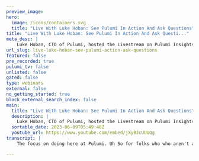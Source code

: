 ```yaml
---
preview_image:
hero:
  image: /icons/containers.svg
  title: "Live With Luke Hoban: See Pulumi In Action And Ask Questions"
title: "Live With Luke Hoban: See Pulumi In Action And Ask Questi..."
meta_desc: |
    Luke Hoban, CTO of Pulumi, hosted the Livestream on Pulumi Insights, featuring a Pulumi AI and Resource Search demo with an interactive Q&A session...
url_slug: live-luke-hoban-see-pulumi-action-ask-questions
featured: false
pre_recorded: true
pulumi_tv: false
unlisted: false
gated: false
type: webinars
external: false
no_getting_started: true
block_external_search_index: false
main:
  title: "Live With Luke Hoban: See Pulumi In Action And Ask Questions"
  description: |
    Luke Hoban, CTO of Pulumi, hosted the Livestream on Pulumi Insights, featuring a Pulumi AI and Resource Search demo with an interactive Q&A session.  
  sortable_date: 2023-06-09T05:49:48Z
  youtube_url: https://www.youtube.com/embed/jXyBJcUUUQg
transcript: |
    The focus on doing here at Pulumi. Uh So for folks who who aren't aware, um you know, Pulumi is a infrastructures code tool uh that uses existing real programming languages like typescript and Python and go and dot net uh to manage infrastructure at scale. Uh And recently, we've done a number of uh interesting kind of launches. Uh And so I was going to highlight a few of the things that came with our Pulumi Insights launch. Uh And then maybe just demo a few things, answer any questions we have here. Um Probably go, you know, 30 45 minutes depending on uh how many questions and things there are that folks want to take a look at. Um So feel free to jump in. Uh Let us know if there's anything you want to cover here. Uh And uh while we wait for some questions, I'll go ahead and just get started. So let me uh let me share my screen and we'll maybe start by kind of looking at uh the blog post that we did just a few weeks ago. So, uh so here was the book on Ploy Insights. Um Ploy Insights is a set of new features. We've kind of launched into the Pluming platform uh that help you to sort of gain more insight over the infrastructure you're managing with Pulumi. And so, you know, with, uh with Pulumi, you can do, you know search uh and you can do analytics and you can do intelligence now over uh all the infrastructure you're managing. And so because Polu is sort of this platform where you use Plume's infrastructures code tools to author infrastructure and write the code that is going to generate all the infrastructure you have. Uh that means that you kind of have a lot of information about the infrastructure you're working with in uh in the cloud inside POLO and that's across multiple different cloud providers. It's potentially doing work in Aws and Azure and GCP or maybe it's even just clouds and others a providers like, you know, we use github a lot at Polo and so we have resources we manage inside a inside github, inside a wide variety of other kind of third party SAS providers and the ability to sort of understand all of that infrastructure, gain insights on that and learn better about how to use that. Uh is really what we're trying to go for with um pulling the insights. So uh there's a couple of sort of capabilities that are part of this, you know, search is really the ability to go search over all that information, find the needle in the haystack, understand kind of what uh resources you have and, and ask questions about those um analytics is the ability to sort of go get deeper insights against some of that infrastructure. And then intelligence is some A I based tools to help you learn and understand and iterate more quickly uh on ideas for new uh cloud capabilities. So let's go a little bit deeper into some of these. Um So, you know, one of the things I think we're, we're definitely excited about, you know, like, like everyone else sort of right now. Um We're very excited about kind of the capabilities that we can bring with, with sort of generative A I tools. And so uh Pulumi A I is sort of, you know, kind of the first major place where we're bringing sort of generative A I experiences into infrastructures code and into Pulumi specifically. And uh what we introduced was ploy dot com slash A I uh which is a tool for kind of asking a question like, you know, hey, I want to create a cloud for CD N from my S3 website uh and getting back an answer where we get a complete piece of code in Pulumi that we can kind of go use and turn into uh some infrastructure as code. And so maybe, um you know, since we're, we're here on the live stream, I'll take the opportunity to kind of go demo this a little bit and we'll just play around with Pulumi A, I see a bit of the, some of the things it can do, see some of the interesting kind of limitations and sort of how you can use those limitations as ways to sort of come up with creative new solutions to problems as well. So, uh here we are in uh blue dot com slash A I and uh you can see we have a few things we can do. Uh We kind of get the prompt and it's just sort of what cloud infrastructure would you like to build. Uh And so we can kind of come up with any question we might have about something we want to build in the cloud. Um And one of the great things about using large language models uh and generative A I is they can be very creative and so we can ask these questions in very indirect ways or with a lot of ambiguity in them and the tools are going to be able to sort of uh come up with interesting answers uh to their creative ways to solve for that problem. And if we don't like those answers, we can give them more feedback and tell them to iterate on that problem. Uh There's a couple of interesting things we could do here. So like, you know, the, the prompt it had was a static website on A BS behind the CD M. I'll just go with a simple version of that say a static website or any of that, we also notice that I picked typescript here. Um So I asked for it to generate the code in typescript, but I could have asked for other languages uh here as well. Now, one of the things to note is, you know, this uh is coming back and it's, it's not super fast. Um you know, as with many of the sort of more advanced large language models, um you know, there is some compute cost here. And so we're kind of running this today on GP T four by default, which has really good abilities to write code. Um But it does mean that the, you know, the time it takes to kind of get back or reply is a little slower. Um Of course, it's still about as fast as you would be kind of typing this out yourself or maybe even faster than that. And so still definitely a net win. Um But something where kind of we're looking to um continue to see improvements on this or do some improvements behind the scenes ourselves. Well, we'll just wait for this one to finish and then going forward. I have a couple of pre canned examples. We can just pull up to go look at as well. You can see it gives us a short description of kind of what it's going to do uh to solve for this problem. And one of the things that, you know, you, you may be familiar with if you've seen any of these other kind of A I based tools as well is uh in general, these solutions built on top of kind of generative A I. Uh they do a better job of answering the question if they kind of can have some time to think first. And so the first few, you know, first paragraph here is laying out kind of a little bit of a thoughts on how to solve this, what resource to go use uh to solve this. And now they can go kind of use that and come up with some code that influenced this uh really effectively. Now, the interesting thing to note here is uh in this example, we actually didn't just go ahead and use, you know, if you had thought, how do I go to set a website on a A BS? You might have thought, oh, I'm gonna create an S3 bucket. I'm gonna set some things to make it public. I'm gonna maybe put a CD N in front of it. I'm going to um you know, uh put on my bucket objects and either, you know, put those in using IC or run some scripts to go copy them in from a local folder. Uh You can imagine how you might solve for this problem. Uh One of the interesting things is that uh Pulumi A I kind of again thought to not just solve it in that really kind of direct way but to solve it, using a higher level component that it knows exists in the plume registry, which is this a a static website component that's a component which gives us a really simple high level interface to solve for this problem where you just tell it what path do do I want to see the end? Do I want logs um much higher level than building all these pieces yourself manually? And this really highlights, you know, a couple of benefits, one that, you know, with Pulumi uh you know registry, we have a component model. And so with Pulumi generally, you don't just have to use those low level building blocks like you might in cloud formation or as a resource manager, you can also use higher level components, either components that you write yourself to abstract away uh things for what your company is doing. Uh or in this case, something that's been published into uh the Pulumi registry. Uh In this case, is this a static website component? Let me just actually go over and, and show that uh for a second. So, you know, inside the plum red, we see we have, you know, 100 and 37 packages available here. Uh And it's been like Aws Azure, Google Cloud is the big ones plus lots of longer tail ones, you know, a a Alibaba, you know, so many others. The center is there a couple of different categories Um So there's sort of providers uh so native providers and providers. So this, this 117 of them are raw capabilities available for some cloud platform, the low level building blocks of exposing that entire platform into Pulumi and even just of these, there's tens of thousands uh of, of, of resources available across all the different cloud providers. Uh And I think over a million properties that you can configure against these providers. But there's also another category here, which is components and these are sort of higher level libraries that take common patterns and make them easier to accomplish uh with polling. And these are things you can just consume from code. Uh So, you know, uh um you know, if you want to write these, you consume these in typescript or in Python or in go or dot net, you can kind of use these from any code that you might write as, as you would any other class or component within your program language. Um But you can see uh these are all the kind of things we have currently uh in this static website. Uh forget where the ad BS one was but uh database website here it is. So this is that component that we uh we saw being used in that plume I example. So we can come in here, we can see, you know, the um all the resources on this, the U CD N should be in here somewhere. Um these are all the, yeah, with CD N with logs, these are the properties it was using in that example. Now, the thing to really note um is that in, in here, the reason why it was able to get this right and know that this uh component was gonna be part of the solution is because Pulumi A I is sort of fundamentally connected up to the registry. So as well as being built on top of uh GP T four API S, it's also built on top of the Pulumi registry. And so it will go out um check for whether it thinks this any uh resources in the registry that will help to solve for the question that you had originally. And then it will give that as context into uh the generative A I along with your query and along with some guidance around how to solve your problem in a way that's gonna really help you uh get to a complete and working example and we tune that all so that it will have up to date access to exactly the latest things that are available inside the registry so they can write correct code and to use the best resources for this problem. Um And so, you know, a number of folks have asked, hey, how is this different than, than chat GP T for example? And uh while chat GP T can do a pretty good job writing code and even writing Pulumi code. Uh It doesn't have that connection to the registry, so it often will use very old versions of API S or not know about recent versions or make or hallucinate the API shapes. Uh generally make quite a few mistakes in terms of how it, you know, constructs the, the programs. Uh We can help it to do a much, much better job um by integrating it with the registry like we've done with Pulumi A I, I see there's one question uh that came in, I'll just uh kind of answer that while we're in the flow here. So, you know this question from Josh about, you know, can Pulumi and I uh help to write new providers. Uh So, you know, that's a great question. There's sort of two sides to that one. You know, when I was over on the registry, I kind of mentioned there was two different types of uh providers. We have available this sort of uh provider packages and component packages and for provider packages, those are written uh in a very different way than a normal polluting program. Those are written as just an implementation of create, read update and lead operations for a given resource. And today, Pulumi A I is not, you know, the designed to kind of help with that problem, maybe something we tackle in the future to kind of help it to identify that need and, and help to solve for that as well. But generally, that problem is more about just mapping your um your cloud provider into uh Pulumi resource model. And it's a very different kind of challenge for those component packages though, for building something like this, a DB, a static website component. Uh in many ways, this is exactly how you do it. It's just kind of ask, you know, how do you solve this problem? It will give you back some code and then you can just put it within a component resource. Uh And so that sort of thing, how do I solve this problem? How do I put that in the component? Um is definitely something that plume I can do. Maybe actually when we look at them, one of the next examples, uh I'll see if we can kind of go and play with this and see if we can it in that direction. Um Yeah. So this is, this is actually an interesting example um here that I pulled up earlier and, and one of the things to note actually, um by the way is we have this ability to share a conversation. And so if you've come up with an interesting result, you can just, you know, copy the link, come over here, paste it. Uh And that whole uh conversation is here. So anyone who you share that link with can uh can go see the conversation you had. That means you can kind of if you come up with an interesting example you can record it for your own purposes, you can send it to your teammates. Um You can kind of share these things around. So I think that's a really helpful way to be able to reuse uh some of the as well. But this was an interesting example where I kind of asked it a couple of questions. So one was create an A S S3 bucket resource. Of course, it just comes up with this very simple thing uh here. But then if I want to say something like, you know, hey, now show me how to do that in Azure. And this is sort of that lateral creative thinking. It may not be obvious exactly what that question means. You know, there isn't an native S dot s3 dot bucket resource in Azure, right? Um That's a, that's an a specific thing. Um But it comes up with say what would be the closest equivalent to that concept within Azure? And then how do I use that in the Azure API S? It even knows, you know, we, we um if you go back over to the registry, uh you know, we have a Azure native as the default provider for um for Azure, whereas a Ds classic is default provider for aws in our platform. And uh you know, so if I look at this, it knows to kind of go use Azure native, uh knows to go create a storage account, uh knows the API S, and then I need to kind of pass a SKU here, um, which is a sort of a concept that didn't exist inside Aws. And so it kind of knows how to be, be creative about solving for that problem. Um, but let's actually try an interesting thing here and see. Um, no, I come back to the, this one. What was it? Let me see if I can find that one again. Uh. Mhm. Because one thing I wanted, yeah, I know that's not the same example. Yeah, but I'll go, I'll go play around that with a different example in a second. But, uh I just let this go while I'm running in with it. Um, cool. I'll just mentioned a couple of things while we're here. You know, we can also do the same thing kind of within that set of website example. We can do the same thing within uh other languages as well. So, you know, here is one where I get it for, for go instead and it came up with sort of a way to solve for that problem. But using go and so the ability to write code in, in any of these languages because, uh, you know, the, the large language models are trained on enormous amount of typescript and Python and go and, and, and C# and java code even outside of using those languages for, you know, infrastructures code, use cases. They just have seen, you know, enormous amounts of those code because they're the most popular languages in the world. These tools are extremely good at writing code. That's correct in these languages. Whereas for, for DS LS or other, you know, YAML formats, they've seen an order of magnitude or two or three orders of magnitude less code. And so they're less good at being creative in those systems uh and correct than they are uh within these languages. And so in some ways, you know, these tools are actually better at writing uh cloud infrastructure using these languages and, and because they're so trained so well uh on code in these languages. Um Now, I know there's another question here about, you know, can ploy I service be ported to air gapped environments. Uh And so, you know, that that's a great question. So today, uh you know, what we're offering here is just a free service plumy dot com slash A I. Um So anyone can come up and use this. Um But it is just something that we're running as a service um kind of in, in the pluming website. Uh Some of the key technologies is part of this is also available um in a no jazz project. Um But that thing is not using some of the latest uh abilities to sort of reach into the registry and those sorts of pieces that require it to be connected into uh into Pulumi service itself. Uh We do hope to kind of make this available as a capability that can run uh within the Pulumi service as well so that anyone kind of using Pulumi cloud. Uh So for folks who aren't aware, um kind of has a, a product offering Pulumi cloud here uh that offers of a, a broad view over all your infrastructure's code that you're managing with Pulumi. And you are expecting to kind of integrate some of this experience into a Pulumi cloud so that you can use it uh along with your infrastructure. So if you have your own components that are part of your private uh you know, uh infrastructure that you manage internally at your company, uh you can use those and have the A I get trained on those and be able to kind of go see how to use those as part of the solution instead of just using the things that are in our public registry. So a lot of things I think we, we're looking to integrate into uh into this. And then we do have a, a version of this uh Pulumi cloud offering that you can run self hosted and run even in the air gapped environment. Um You would technically be able to do that except you would need to be able to plug in kind of a large language model. And today we, we work with GP T four, which of course is only available in a hosted form. Um But in principle, in the future we may be able to kind of do that with a, a model that we're running locally inside uh inside the service itself. So the air gap is not really, for a few reasons, it's not really something you can do today with this service. Um But directionally in the future, uh something that we're, we're definitely looking towards. OK. Um Let me bring up a couple other uh examples here. So, you know, this one is, is a meaningfully more uh kind of complex example in a sense of, you know, I asked it to run Medibase on S uh with a managed post grass database. And so, you know, here it came up with, I did it in Python in this case, uh I came up with this, you know, uh pretty long example here it uses, you know, about a dozen different services inside Aws uh figures out how to kind of map them all together in interesting ways, make sure to, you know, expose it publicly to the internet, um connect it up to those uh those end points. But it also interestingly and this is the sort of thing that, you know, um you, you wouldn't find typically in sort of an example that you just found on online. It knows because of meta base me mentioning meta base, it knows some specific things about that, like it knows it's running on port 3000 by default. Uh It, it probably gets some things about the CPU and memory kind of based on that thing, it knows all the environment variables that meta base needs me to pass and how to hook those up to sort of match the infrastructure of this building. So able to be very creative about how to kind of solve this end to end problem uh in a way that makes sense. So it gives me this, you know, fairly significant piece of code here uh as well. So, um one of the things we could do, if we have some time, I'll answer a couple of questions first, but then maybe I'll try to, you know, taking this code over and seeing if we can play around with it uh inside our ID. Um But there's a couple of other questions here. Uh One was, you know, what is the current most popular language within the Pulumi ecosystem? Uh I am planning on debating uh between using typescript and Python. Well, I'll say that, you know, the typescript and Python are both uh very popular today. Uh I think, you know, typescript is the first language that we supported uh back when we first started. And I think in part because of that, it's, you know, it's, it's, I think it's been the, the highest use since then, but Python has grown very fast and I think it's probably the fastest growing still uh in terms of languages. And I think over time, we're likely to see that you know, kind of uh that end typescript, both end up being very popular, uh go, you know, is, is popular and more so with sort of uh teams that are building, you know, for building components in a sense. And, and there reusable pieces of infrastructure where the the end consumers of that within the company are type script of Python users, but they're able to build reusable compon and it's uh in go and just go gives them some additional tools to just make sure that those components are really uh robust to make sure they have a very simple binary for, for um distribution and things. Um And then C# of course, there's just, you know, there's a, there's a uh a community of folks who really want to use C# are using full stack uh kind of C# applications and, you know, C# fits really well into the organization. Um So I'd say, you know, we, we support all these languages. Uh We, we try to make sure that, you know, the vast majority of features available across all of these in a consistent way. Um But types here in Python probably are definitely the two highest and probably if those typescript has the, the, you know, the, the the largest kind of set of, of support but um but both are, are very heavily supported. Yeah. And, and Kevin mentions kind of uh using both and I think we, we do see a lot of that one of the interesting things is we, I, you know, I was commenting, some folks recently we've seen actually a whole bunch of um uh companies sort of in the A I and, and A I tooling spaces and building the infrastructure projects around A I uh who have been picking up Pulumi recently and, and using it, and we've seen of that cohort uh definitely some bias towards Python from, from those users. Um because they're, you know, that, that, that ecosystem tends to be a bit more Python focused. Uh And so, because they're Python focused from an application development perspective, uh they bring that over into their infrastructure as well. And so we're definitely seeing kind of some upticks around that ecosystem, whereas maybe for some of the more cloud native customers who we've had, um you know, they're leading a bit more go and, you know, uh the more sort of enterprise customers leading C# so kind of some of the things you might expect. Um But really the overarching thing being folks picking a language that their organization, uh you know, already uses has tools, has practices built up around and now they get to benefit from all of those practices and tools for their cloud infrastructure as well as their application development. Uh There was also a question about uh any plans to interact um uh integrate more platform support for Oracle cloud. I actually curious kind of what, what the sort of question uh there specifically is because we, we obviously do have an Oracle cloud provider. So if I come over to the register again, we just leave this open. Uh you know, it can come over to Oracle. Um We do have an Oracle cloud infrastructure provider. It has, you know, you know, as you can see here, quite a lot of resources and, and each one of these is a module, each one of these has a half dozen resources. So I have a very large provider for the Oracle platform. Um It's not as heavily used as it probably isn't surprised as, as A and Azure. Um but we do have a number of users using this kind of introduction and uh and benefiting a lot from having access to this from Pulumi. So, uh definitely, you know, for Oracle cloud folks, we we encourage them to, to use Pulumi. Um But if there's any specific things that are missing, definitely interested in, in feedback on that. Um There's another um another question along the same lines about, you know, uh based on customer usage, which major cloud providers are you being uh used on? And yeah, I think, you know, Pulumi is used really across the board. I mean, one of the things that, you know, we we love is being very horizontal platform that can support any cloud uh projects that you have and whether that's, you know, uh we have a number of customers who actually work with multiple clouds at once. Um you know, kind of mentioned some you know uh platform tools in the A I space and the in the data space. And many of them are offering solutions where you can run, you know, as a user of their platform, you can go run that in your, you know, in the cloud environment. So you, you can run it close to your own infrastructure. And so they actually let you go spin up uh your own environment in GCP or in Azure or native US uh or even an Oracle cloud. And because of that, they need to be able to manage infrastructure across all those different clouds in a very consistent way. And, and we see that pattern as something where people are picking up Pulumi and using it very heavily when they have a sort of fundamentally multi cloud use case. But uh but we see kind of a, a wide breadth um very long tail of provider usage as well. Um But, you know, probably no surprise our, our usage probably uh matches what you'd see in terms of just overall cloud adoption surveys and things. Um A s is still, you know, I think the the most heavily used but, but Azure Google Cloud, a lot of Cober netti um all of these are platforms that are being used heavily with. All right. Well, since we have the ability to kind of do some demos here, why don't I, uh, just come in, uh, we'll grab this code and we'll just sort of play around with it inside, um, inside an ID here. So let me just come over, um, just make a directory for, uh, a meta base. Uh, and let me just go run Pulumi new to create a new project here. So this is gonna be, you know, we're running this in Aws and running this in Python. So let me just pick up the Aws Python. I think I'll just create a new empty project here and we'll run it a little closer to me. Go ahead and create the environment for us. Take a couple of seconds to install all the dependencies. There we go. Now, let's uh just open up uh re and we'll just play around a little bit. So we see that we, you know, got here um just open up a terminal as well. Uh We see here, we got a simple Python project that got created when we did that, Pulumi New bump up the font a little bit. Uh And, you know, it's just a normal Python project. You know, we got the requirements dot TXT. Uh We've got our main dot pi, we've even got our virtual environment that we set up automatically and the default code I got was just this. But let's take uh that code that we saw on screen here and just bring it over and see, see kind of what happens here. Um So we do see that there's a couple of interesting uh errors. And so, you know, you, you will see that uh periodically um the plume A I tool does make some mistakes. Uh It's an interesting mistake here where it just sort of missed uh a uh miss the equals and, and quote character there. But then, you know, a couple of other mistakes it made. So this key uh key value pair ags if you don't know what this is supposed to be. Um See what meta base N says. Uh So it made, made some interesting kind of challenges there. But you know, one of the things I, I'll kind of come and just find one of the, maybe the mistakes it made. Um Here, let's go see. So Medibase end is used. Uh I think we don't even have to do this at all, do we? Um I think I thought we had to kind of put this into a um It's actually an interesting question. I don't know what the, the type of this thing needs to be. Um So we're passing it to container definitions. So let's go find container definitions here. Yeah. So it looks like, you know what human definitions actually want is this? Why don't we go to see what happens though? Uh We'll look at the problems here. Uh I don't know if it'll be able to answer this. Well, here's one that maybe is actually interesting. So he says, cannot access the member endpoint port from type instance. And so why don't I just copy this? I'm back over here and I'll say that gave me an error and he fixed it. Got that. OK. So I pass space set in hit enter. Uh We'll see that. Now it'll try to answer kind of these questions as a follow up. So it has all the context about what this program was and what it generated last time. Um But now it'll think about how does this solve that problem for us. And so here you'll see it's kind of working on that and it says based on the error, it seems the import port is unknown member instead, you should use the port property. This interesting thing where I was able to fix that problem. Uh Even though it made the mistake initially, once it sort of focused in on that uh on that problem that we had and on that particular type, now it can actually go use the plume register to look up that specific resource property and use that to go understand how to fix the problem. Uh And so even though it won't always, and you know, it even left a comment here to help me uh get that right. Um But even though it won't always get everything 100% right, it, you can actually use it as a tool to uh iterate on these things. And, you know, is it also sort of new to not go regurgitate the entire rest of this. Um just kind of rega us the, the snippet that it's gonna need to replace this with. So um really, really sort of creative and, and helpful way to do that and you can kind of iterate with these other problems if you, if the code it generates uh doesn't do exactly what you want. OK. So that was a few examples um of flume A I and if there's any other kind of questions or, or things people would like to try out uh feel free to, to send them over, but also feel free to just try out flume uh A I at fluy dot com slash A I as well. I did wanna touch on a few of the other uh capabilities that were part of uh part of the insights launch. Uh So one which, you know, I want want demo live here because it takes a little bit longer to kind of run through this bit. Um I'll just show this video and, and kind of talk to what's happening here for a second. We also with Pulumi, I launched a cli tool. Um you know, can run NPX, Pulumi dash A I to run this tool. Uh You need to have Pulumi installed and you do, you do need a uh opening I token locally to use the GP T API S, but you'll see that kind of what it lets you do is uh just kind of write uh things that you would like to do. So, for example, you know, the first uh if I go back to the beginning of this thing, let's just wait for it to, to go back to the beginning. If I go back to the beginning, you see it's, I just will say I want an S3 bucket and it doesn't just give me the code, it goes and actually creates that. And so you see in the output, it just said creating, created and then it gives me the output. And this is a way to think about how we can potentially start using these A I tools. Not just to give us code that we can paste back into our applications, but to actually iterate on infrastructure along with the A I system. So the, the A I system in this case has access to some A DS credentials is able to go to ploy on my behalf into a sandbox environment. Um and be able to go create infrastructure based on the requests I have and iterate on that infrastructure, build up a real piece of software running on the internet that has a public uh publicly addressable IP. So really sort of interesting beginnings of ideas for how we go kind of leverage these tools in this case, leveraging Polu automation API to allow us to uh create infrastructure using uh A I but then kind of shifting gears um you know, I mentioned at the beginning uh the search capabilities and, and this is the capabilities is, you know, I think really exciting is the ability to kind of go search across all the infrastructure you're managing and find things that are potentially interesting for you. And so let me um just jump over into app dot dot com uh and show off a little bit about how search works in practice. Uh And this will be a little bit behind the scenes, you know, II I have my, uh my own sort of personal org and this little demo org for upstarts. But, you know, they don't have a ton of resources in them. These are just things I use for demos and so they don't have the, the thousands of resources that make sort of search really exciting uh for, you know, larger scale users. And so I'm gonna show this actually in our Pulumi org. Um you know, probably not surprising that we use Pulumi heavily at uh Pulumi. And so, for example, you know, Pulumi service testing, this is actually the, um you know, app dot Pulumi dot com testing environment itself um which is being managed with Pulumi. Uh but you can see a number of other things uh that we're, we're kind of uh actively working on all of these are in the last 30 minutes updates that we've done inside Pulumi against our infrastructure. Um But, you know, we can also come over here and, and to search across uh different things that we're managing. And so, you know, first thing you notice in search is I immediately get back, you know, uh overview of all the resources that I'm managing. So we have 46,000, 45,500 or so resources in uh the various cloud providers that we're managing kind of at in this organization. But then I can also with this advanced filter and come in and see a bunch of interesting aggregates over my data. And so this kind of tells you, you know, what types of resources, what projects, uh what teams, what packages. So what are the other from cloud providers? And if I want to go even further, I can save you more and see kind of a, a much more detailed link to this list of this. So for packages, we can see, obviously we're using Aws pretty heavily. We're also using github, uh aws X Snowflake, um you know, our own Pulumi service, we're coordinating that. Uh we have a provider for managing pluming cloud itself. Uh and, and a bunch more so, you know, kind of a uh a long tail here. But this is pretty common for, for a lot of our customers. They're using quite a few of the packages in, in a number of different interesting forms and we can come in here and sort of look well, what are we doing with, for example, Right. And so, you know, here's all the usages. Um I'll just put these filters. I want it too, wanted to actually go in there. So if I come down, I can see, you know, these are all the resources that we're managing in uh with Docker. And I can actually come in and go look at one of these uh and find out some information about it. So for example, I could come over here, click on this and I get all the details of this resource itself. So I get the logs from the last build of this. Uh I get, you know, all the properties on the resource like where, where it's being stored in in ecr uh the darker father was used to build it kind of all this additional information. So I can go kind of get information, find things that I care about, answer questions about my infrastructure uh in a really natural and simple way, you know, we can also uh dive in on a bunch of other uh dimensions as well. So if I clear those filters again and come back, you know, I can find out what are all the things I have in my staging environment. What are all the things I've been testing, you know how the fact that staging is so much smaller than production. Um Like maybe I, I uh focus this down just on our Pulumi service and I can see the relative size of each of these environments. Uh So it's interesting one of our developers Casey looks like, you know, her depth stack is particularly large. I might be curious kind of, hey, is there a cost implication to that? What is the sort of thing that she's doing that um is, is new there and could kind of go look into that? Uh From here, we can also see this sort of uh resources that we're working with um on this. Now, you get access to a whole bunch of information, both the sort of high level information about the projects and stacks and types and modules, that sort of thing, but then also sort of a ton of additional metadata. So for example, uh you know, we can clear this out and uh do something like go look at the um protected uh filter on that I can just uh filter on protected call and true. And we see that there's 539 resources that we have that are protected. And these are gonna be things that, you know, really, we can't, we have to make sure not to, not to destroy like our cloud distributions, our records, our buckets, probably some databases will be in here. Uh And so these are all resources that you are using Pulumi um protected feature which allows you to mark a resource as something that cannot be destroyed unless you explicitly uh unmoved the protected bit first and then run it. Destroy and so it's just a protection measure to make sure that you can't accidentally uh destroy these using poly. You have to do it very intentionally. It's sort of a multi step process. And so we might have an audit we want to do of, hey, are all of our database, um databases protected. We could easily use this to kind of go through that sort of analysis. So quite a lot of things that we can do here. Um There's also another fun feature that kind of takes this A I piece further. So we can go in the A I assist here and say, you know, give me all my um buckets across all cloud and I could type this in natural language because we're sort of using the A I assist. And uh when we do the search, it'll turn it into a query in kind of the Pulumi search syntax um that, you know, probably would have taken me a little while to figure out and type in. Um But it comes up with a really creative answer to this question, right? It it guesses that, that means Aws Azure and Google cloud. Uh and it comes up with the type names for each of those. So it knows that the type name for that is a S S3 bucket in uh in A S it's Google storage bucket in a Google cloud and it's Azure storage storage account in uh in Azure. So kind of that build to connect into these data sources, understand the schema and, and come up with a query that uh gives me the resources I need. And of course, it does that even, even though we only use, um you know, we don't use the storage bucket storage accounts, uh ourselves, it's able to come up with that as well. Ok. Um I see there's a couple of questions. So let me kind of go back and, and answer a few of those and if there's any more coming in on, on questions, let me know and I'm happy to answer those as well. So next one was, what's the best way to ask for features for the Pulumi A I cli tool? Uh So I'd say for this, you know, you can, that, that repo is open source. So uh for the cli tool, you can come over here to Pulumi A I uh I think I have that open. Yeah. Uh So this is that, that tool that, you know, same, same screenshot uh gift here that we're just looking at in the blog post. Uh This one is a bit more experimental as we note here. Uh And probably something that we're gonna to iterate on in meaningful ways, but you can jump in here, use this uh open up issues uh submit for requests. Uh Definitely happy to have folks iterate and, and start using this and playing around with it. Um So, yeah, no check check that out for sure. And then, you know, will the Pulumi cli be written in other languages? Uh No, we have no, no intention of kind of uh writing this in multiple languages really. For this tool, the the language is written is mostly um is mostly not, you know, kind of something that you should have to worry about per se. It's mostly just a cli tool. Uh Most likely over time, we'll kind of integrate this into the Pulumi cli or other experiences directly. Um And so we might rewrite it and go just as part of uh part of being part of the Pulumi uh cli it's ultimately uh you know, not a, not a terribly complex uh tool. And then I think it'll eventually integrate more into the backend service that we're running with Pulumi A I. Um it's more kind of a thought experiment to play around with some of these integration ideas. What, what happens if you combine automation api with uh these A I tools. And so something that we're gonna take these ideas, continue on them and probably integrate them into other experiences. But um but today, we're not gonna go just rewrite this tool as is um into, into any other languages. Cool. All right. Um Well, then, kind of the last thing from the blog post that's worth, you know, and I, you know, it's a bunch of interesting examples of more complex queries uh that I didn't even get to actually this one's worth showing because I think it's sort of interesting. Um I guess we, you know, this was an example, Curry, but not one that we uh we ourselves use. Um But you know, this, this is an example where we're kind of using more advanced queries where we can say modified after you know, this date. And so, you know, you can do uh the queries syntax here and we have a, a link over to um this documentation that tells you how to use this. But this query syntax is, is quite advanced like you do with some really interesting uh queries of your resources. And so even things like finding recently modified things, finding things that have been not modified recently that you might wanna go make sure are still up to date uh that sort of thing. So, so quite a lot of uh queries you can ask for, we showed off some of the A I assist for search, which I think is really exciting. And just because, you know, the, the some of the most interesting queries you can ask uh the, the syntax for writing those is, is a little bit something you gonna have to go learn. One of the best ways to learn is just ask the question in natural language and have, you know, have it come back and tell you uh how to do that using the search in tax, you know, one of the questions. We, we got all the time when we sort of started uh working with some customers on uh on resource search was, hey, it's great. I can do this over my existing uh Pulumi resources, the things I've managed with Pulumi with infrastructures code in Pulumi. But what about all my other infrastructure that I maybe point and clicked two years ago and now it's running and I need it and it's really important but it's not gonna be in Pulumi. Uh in the near term. Can I use, can I use research, search over that as well? And we actually do have a uh a preview thing. You can join a waitlist to gain access to this, but a cloud import uh feature here, which will allow you to provide some sort of access credentials for us to reach out into uh your uh cloud provider or your cloud provider account and then have this sort of pull in virtual resources which are uh a resource in Pulumi, but that isn't managed with Pulumi. And so you can use that virtual resource to get all the benefits of search, to get all the understanding of what you're managing across all your clouds. But um but not have to actually have a Pulumi program that defines that infrastructure. And so definitely a useful thing we support kind of and a with this today. Um This is actually built on top of our uh plume deployments uh capability, which is our ability to run infrastructure projects uh on your behalf. Uh And with cloud import, we're actually using that behind the scenes to uh run a little project which doesn't import and imports all your resources in uh as part of that job. So um some really interesting pieces there that we can go into more for folks are interested. And then the last piece uh I'd say is kind of this uh analytics piece. And you know, again, when we kind of talk to people about search, I think a lot of people say, hey, this search experience is amazing. But what I really want is to get access to all that data so that I can then go kind of combine it with the other sources of data. I have that give me a really interesting way to gain deeper insights into my infrastructure because I can combine it with departmental data or cost data or whatever else it is that I have in my data warehouse, for example. Uh And so so many different questions, we heard a bunch of these from kind of customers who we talked to and, and you can see here, you know, kind of uh some of the examples. This is just an example dashboard. Uh the phone on this is a little bit slow. Let me see if I can, it's a little bit better. Um This is the dashboard that you we built, you know, this was in meta base. Um But uh it, it's using a bunch of data that we were kind of put in snowflake, including all the resource data from resource search. And so, for example, if I come back in to here, uh maybe clear the search off. Uh You'll see that I have the ability to download CS V so I can download a CS V of all these 46,000 resources or we have an API that you can integrate with to pull that data out kind of on a Cron job or send it to wherever you want to kind of integrate it with your other uh solutions. But we then, you know, had a tool that builds and pushes that kind of into snowflakes so that we can write some interesting queries and you know, things like counter resources by type. You know, we do either that query about how many resources are protected, but I can put that on a dashboard widget. Um all of these things like this and, and one of the notable things is this is not now inside the Pulumi Cloud offering, this is just something I've put inside my own, you know, my own dashboard tools that I might use inside my organization. Um uh We do over time kind of imagine that we'll probably go take some of these experiences and embed them directly in the Pulumi Cloud giving you the ability to do some analytics over that as well. Cool. Well, I that's sort of a, a kind of conclusion of, of the core features of uh of Pulumi insights. Um But certainly happy to go kind of talk about any other um pieces of Pulumi if folks are interested. Um The one thing I will kind of plug here is we um we do have a Pulumi Up conference next week. So for folks who want to learn about a whole bunch of additional new things that we're gonna be launching. Uh kind of uh throughout the week next week and talking about in depth that Pulumi up definitely encourage you to come join us uh at the Pull Me Up conference on Thursday next week. Um You can register right here. Uh And uh we're gonna have a whole bunch of additional cool demos and new features and, and talking about some of the other things going on at Pulumi. So uh definitely come join us. Uh That's it for me. Uh If, if there's any last questions, I'll, I'll answer them, but otherwise, uh I'll say thank you all very much for joining us and uh join us next time at blu me up, see you all later.

---
```

